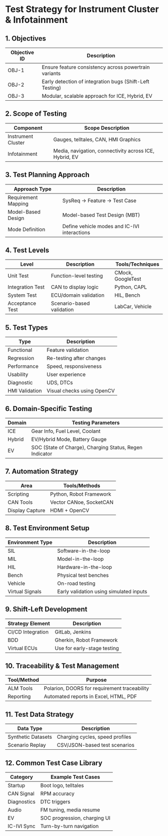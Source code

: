 # Test Strategy for Instrument Cluster & Infotainment

## 1. Objectives

| Objective ID | Description                                           |
|--------------|-------------------------------------------------------|
| OBJ-1        | Ensure feature consistency across powertrain variants |
| OBJ-2        | Early detection of integration bugs (Shift-Left Testing) |
| OBJ-3        | Modular, scalable approach for ICE, Hybrid, EV        |

## 2. Scope of Testing

| Component           | Scope Description                                           |
|---------------------|-------------------------------------------------------------|
| Instrument Cluster  | Gauges, telltales, CAN, HMI Graphics                        |
| Infotainment        | Media, navigation, connectivity across ICE, Hybrid, EV      |

## 3. Test Planning Approach

| Approach Type         | Description                                               |
|-----------------------|-----------------------------------------------------------|
| Requirement Mapping   | SysReq → Feature → Test Case                              |
| Model-Based Design    | Model-based Test Design (MBT)                             |
| Mode Definition       | Define vehicle modes and IC-IVI interactions              |

## 4. Test Levels

| Level             | Description                                      | Tools/Techniques               |
|-------------------|--------------------------------------------------|--------------------------------|
| Unit Test         | Function-level testing                           | CMock, GoogleTest              |
| Integration Test  | CAN to display logic                             | Python, CAPL                   |
| System Test       | ECU/domain validation                            | HIL, Bench                     |
| Acceptance Test   | Scenario-based validation                        | LabCar, Vehicle                |

## 5. Test Types

| Type             | Description                                       |
|------------------|---------------------------------------------------|
| Functional       | Feature validation                                |
| Regression       | Re-testing after changes                          |
| Performance      | Speed, responsiveness                             |
| Usability        | User experience                                   |
| Diagnostic       | UDS, DTCs                                         |
| HMI Validation   | Visual checks using OpenCV                        |

## 6. Domain-Specific Testing

| **Domain** | **Testing Parameters**                                   |
|------------|----------------------------------------------------------|
| ICE        | Gear Info, Fuel Level, Coolant                           |
| Hybrid     | EV/Hybrid Mode, Battery Gauge                            |
| EV         | SOC (State of Charge), Charging Status, Regen Indicator  |

## 7. Automation Strategy

| Area              | Tools/Methods                                     |
|-------------------|---------------------------------------------------|
| Scripting         | Python, Robot Framework                           |
| CAN Tools         | Vector CANoe, SocketCAN                           |
| Display Capture   | HDMI + OpenCV                                     |

## 8. Test Environment Setup
| Environment Type | Description                                       |
|------------------|---------------------------------------------------|
| SIL              | Software-in-the-loop                              |
| MIL              | Model-in-the-loop                                 |
| HIL              | Hardware-in-the-loop                              |
| Bench            | Physical test benches                             |
| Vehicle          | On-road testing                                   |
| Virtual Signals  | Early validation using simulated inputs           |

## 9. Shift-Left Development

| Strategy Element     | Description                                   |
|----------------------|-----------------------------------------------|
| CI/CD Integration    | GitLab, Jenkins                               |
| BDD                  | Gherkin, Robot Framework                      |
| Virtual ECUs         | Use for early-stage testing                   |

## 10. Traceability & Test Management

| Tool/Method         | Purpose                                         |
|---------------------|-------------------------------------------------|
| ALM Tools           | Polarion, DOORS for requirement traceability    |
| Reporting           | Automated reports in Excel, HTML, PDF           |

## 11. Test Data Strategy

| Data Type           | Description                                     |
|---------------------|-------------------------------------------------|
| Synthetic Datasets  | Charging cycles, speed profiles                 |
| Scenario Replay     | CSV/JSON-based test scenarios                   |

## 12. Common Test Case Library

| Category       | Example Test Cases                                  |
|----------------|-----------------------------------------------------|
| Startup        | Boot logo, telltales                                |
| CAN Signal     | RPM accuracy                                        |
| Diagnostics    | DTC triggers                                        |
| Audio          | FM tuning, media resume                             |
| EV             | SOC progression, charging UI                        |
| IC-IVI Sync    | Turn-by-turn navigation                             |
